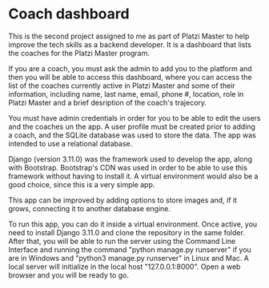 # Coach dashboard

This is the second project assigned to me as part of Platzi Master to help improve the tech skills as a backend developer. It is a dashboard that lists the coaches for the Platzi Master program.

If you are a coach, you must ask the admin to add you to the platform and then you will be able to access this dashboard, where you can access the list of the coaches currently active in Platzi Master and some of their information, including name, last name, email, phone #, location, role in Platzi Master and a brief desription of the coach's trajecory.

You must have admin credentials in order for you to be able to edit the users and the coaches un the app. A user profile must be created prior to adding a coach, and the SQLite database was used to store the data. The app was intended to use a relational database.

Django (version 3.11.0) was the framework used to develop the app, along with Bootstrap. Bootstrap's CDN was used in order to be able to use this framework without having to install it. A virtual environment would also be a good choice, since this is a very simple app.

This app can be improved by adding options to store images and, if it grows, connecting it to another database engine.

To run this app, you can do it inside a virtual environment. Once active, you need to install Django 3.11.0 and clone the repository in the same folder. After that, you will be able to run the server using the Command Line Interface and running the command "python manage.py runserver" if you are in Windows and "python3 manage.py runserver" in Linux and Mac. A local server will initialize in the local host "127.0.0.1:8000". Open a web browser and you will be ready to go.
